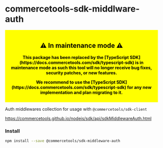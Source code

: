 # commercetools-sdk-middlware-auth

<div style="background-color: yellow; color: black; padding: 10px; text-align: center; font-weight: bold;">
  <h2>⚠️ In maintenance mode  ⚠️</h2>
  <p>
    This package has been replaced by the [TypeScript SDK](https://docs.commercetools.com/sdk/typescript-sdk) is in maintenance mode as such this tool will no longer receive bug fixes, security patches, or new features.
  </p>
  <p>
    We recommend to use the [TypeScript SDK](https://docs.commercetools.com/sdk/typescript-sdk) for any new implementation and plan migrating to it.
  </p>
</div>

Auth middlewares collection for usage with `@commercetools/sdk-client`

https://commercetools.github.io/nodejs/sdk/api/sdkMiddlewareAuth.html

### Install

```bash
npm install --save @commercetools/sdk-middleware-auth
```

